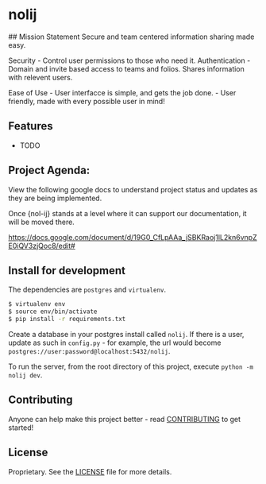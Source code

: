 # nolij
<PROJECT DESCRIPTION>
## Mission Statement
Secure and team centered information sharing made easy. 

Security 	- Control user permissions to those who need it. 
	Authentication - Domain and invite based access to teams and folios. 
	Shares information with relevent users. 

Ease of Use - User interfacce is simple, and gets the job done. 
	- User friendly, made with every possible user in mind! 

## Features

* TODO

## Project Agenda: 

View the following google docs to understand project status and updates as they are being implemented. 

Once {nol-ij} stands at a level where it can support our documentation, it will be moved there. 


https://docs.google.com/document/d/19G0_CfLpAAa_jSBKRaoj1lL2kn6vnpZE0iQV3zjQoc8/edit#


## Install for development
The dependencies are `postgres` and `virtualenv`.
```bash
$ virtualenv env
$ source env/bin/activate
$ pip install -r requirements.txt
```

Create a database in your postgres install called `nolij`. If there is a user, update as such in
`config.py` - for example, the url would become `postgres://user:password@localhost:5432/nolij`.

To run the server, from the root directory of this project, execute `python -m nolij dev`.


## Contributing
Anyone can help make this project better - read [CONTRIBUTING](CONTRIBUTING.md) to get started!


## License
Proprietary. See the [LICENSE](LICENSE) file for more details.
